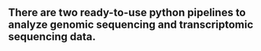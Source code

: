 ## There are two ready-to-use python pipelines to analyze genomic sequencing and transcriptomic sequencing data.
### 
